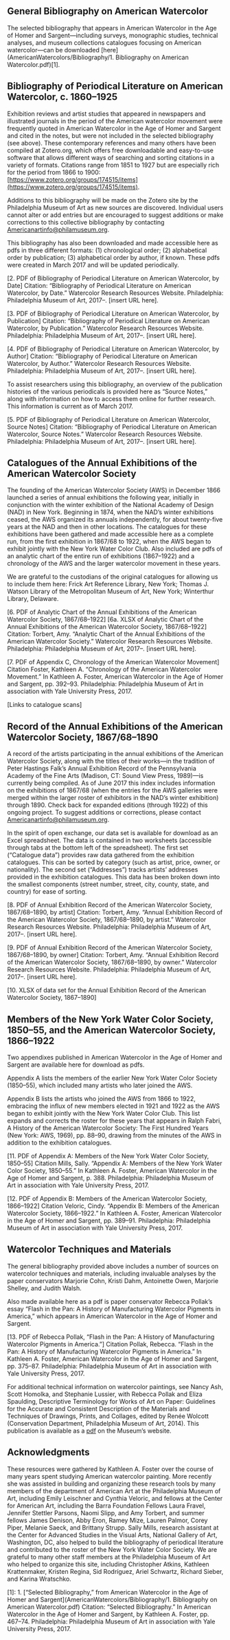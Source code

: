 ## General Bibliography on American Watercolor

The selected bibliography that appears in American Watercolor in the Age of Homer and Sargent—including surveys, monographic studies, technical analyses, and museum collections catalogues focusing on American watercolor—can be downloaded [here](AmericanWatercolors/Bibliography/1. Bibliography on American Watercolor.pdf)[1]. 

## Bibliography of Periodical Literature on American Watercolor, c. 1860–1925

Exhibition reviews and artist studies that appeared in newspapers and illustrated journals in the period of the American watercolor movement were frequently quoted in American Watercolor in the Age of Homer and Sargent and cited in the notes, but were not included in the selected bibliography (see above). These contemporary references and many others have been compiled at Zotero.org, which offers free downloadable and easy-to-use software that allows different ways of searching and sorting citations in a variety of formats. Citations range from 1851 to 1927 but are especially rich for the period from 1866 to 1900: [https://www.zotero.org/groups/174515/items](https://www.zotero.org/groups/174515/items).

Additions to this bibliography will be made on the Zotero site by the Philadelphia Museum of Art as new sources are discovered. Individual users cannot alter or add entries but are encouraged to suggest additions or make corrections to this collective bibliography by contacting [Americanartinfo@philamuseum.org](Americanartinfo@philamuseum.org).

This bibliography has also been downloaded and made accessible here as pdfs in three different formats: (1) chronological order; (2) alphabetical order by publication; (3) alphabetical order by author, if known. These pdfs were created in March 2017 and will be updated periodically. 

[2. PDF of Bibliography of Periodical Literature on American Watercolor, by Date]
Citation: 
“Bibliography of Periodical Literature on American Watercolor, by Date.” Watercolor Research Resources Website. Philadelphia: Philadelphia Museum of Art, 2017–. [insert URL here].

[3. PDF of Bibliography of Periodical Literature on American Watercolor, by Publication] 
Citation:
“Bibliography of Periodical Literature on American Watercolor, by Publication.” Watercolor Research Resources Website. Philadelphia: Philadelphia Museum of Art, 2017–. [insert URL here].

[4. PDF of Bibliography of Periodical Literature on American Watercolor, by Author]
Citation:
“Bibliography of Periodical Literature on American Watercolor, by Author.” Watercolor Research Resources Website. Philadelphia: Philadelphia Museum of Art, 2017–. [insert URL here].

To assist researchers using this bibliography, an overview of the publication histories of the various periodicals is provided here as “Source Notes,” along with information on how to access them online for further research. This information is current as of March 2017.

[5. PDF of Bibliography of Periodical Literature on American Watercolor, Source Notes]
Citation:
“Bibliography of Periodical Literature on American Watercolor, Source Notes.” Watercolor Research Resources Website. Philadelphia: Philadelphia Museum of Art, 2017–. [insert URL here].

## Catalogues of the Annual Exhibitions of the American Watercolor Society

The founding of the American Watercolor Society (AWS) in December 1866 launched a series of annual exhibitions the following year, initially in conjunction with the winter exhibition of the National Academy of Design (NAD) in New York. Beginning in 1874, when the NAD’s winter exhibitions ceased, the AWS organized its annuals independently, for about twenty-five years at the NAD and then in other locations. The catalogues for these exhibitions have been gathered and made accessible here as a complete run, from the first exhibition in 1867/68 to 1922, when the AWS began to exhibit jointly with the New York Water Color Club. Also included are pdfs of an analytic chart of the entire run of exhibitions (1867–1922) and a chronology of the AWS and the larger watercolor movement in these years.

We are grateful to the custodians of the original catalogues for allowing us to include them here: Frick Art Reference Library, New York; Thomas J. Watson Library of the Metropolitan Museum of Art, New York; Winterthur Library, Delaware.

[6. PDF of Analytic Chart of the Annual Exhibitions of the American Watercolor Society, 1867/68–1922]
[6a. XLSX of Analytic Chart of the Annual Exhibitions of the American Watercolor Society, 1867/68–1922]
Citation:
Torbert, Amy. “Analytic Chart of the Annual Exhibitions of the American Watercolor Society.” Watercolor Research Resources Website. Philadelphia: Philadelphia Museum of Art, 2017–. [insert URL here].

[7. PDF of Appendix C, Chronology of the American Watercolor Movement]
Citation
Foster, Kathleen A. “Chronology of the American Watercolor Movement.” In Kathleen A. Foster, American Watercolor in the Age of Homer and Sargent, pp. 392–93. Philadelphia: Philadelphia Museum of Art in association with Yale University Press, 2017.

[Links to catalogue scans]

## Record of the Annual Exhibitions of the American Watercolor Society, 1867/68–1890

A record of the artists participating in the annual exhibitions of the American Watercolor Society, along with the titles of their works—in the tradition of Peter Hastings Falk’s Annual Exhibition Record of the Pennsylvania Academy of the Fine Arts (Madison, CT: Sound View Press, 1989)—is currently being compiled. As of June 2017 this index includes information on the exhibitions of 1867/68 (when the entries for the AWS galleries were merged within the larger roster of exhibitors in the NAD’s winter exhibition) through 1890. Check back for expanded editions (through 1922) of this ongoing project. To suggest additions or corrections, please contact Americanartinfo@philamuseum.org.

In the spirit of open exchange, our data set is available for download as an Excel spreadsheet. The data is contained in two worksheets (accessible through tabs at the bottom left of the spreadsheet). The first set (“Catalogue data”) provides raw data gathered from the exhibition catalogues. This can be sorted by category (such as artist, price, owner, or nationality). The second set (“Addresses”) tracks artists’ addresses provided in the exhibition catalogues. This data has been broken down into the smallest components (street number, street, city, county, state, and country) for ease of sorting.

[8. PDF of Annual Exhibition Record of the American Watercolor Society, 1867/68–1890, by artist]
Citation:
Torbert, Amy. “Annual Exhibition Record of the American Watercolor Society, 1867/68–1890, by artist.” Watercolor Research Resources Website. Philadelphia: Philadelphia Museum of Art, 2017–. [insert URL here].

[9. PDF of Annual Exhibition Record of the American Watercolor Society, 1867/68–1890, by owner]
Citation:
Torbert, Amy. “Annual Exhibition Record of the American Watercolor Society, 1867/68–1890, by owner.” Watercolor Research Resources Website. Philadelphia: Philadelphia Museum of Art, 2017–. [insert URL here].

[10. XLSX of data set for the Annual Exhibition Record of the American Watercolor Society, 1867–1890]

## Members of the New York Water Color Society, 1850–55, and the American Watercolor Society, 1866–1922

Two appendixes published in American Watercolor in the Age of Homer and Sargent are available here for download as pdfs. 

Appendix A lists the members of the earlier New York Water Color Society (1850–55), which included many artists who later joined the AWS.

Appendix B lists the artists who joined the AWS from 1866 to 1922, embracing the influx of new members elected in 1921 and 1922 as the AWS began to exhibit jointly with the New York Water Color Club. This list expands and corrects the roster for these years that appears in Ralph Fabri, A History of the American Watercolor Society: The First Hundred Years (New York: AWS, 1969), pp. 88–90, drawing from the minutes of the AWS in addition to the exhibition catalogues. 

 [11. PDF of Appendix A: Members of the New York Water Color Society, 1850–55]
Citation
Mills, Sally. “Appendix A: Members of the New York Water Color Society, 1850–55.” In Kathleen A. Foster, American Watercolor in the Age of Homer and Sargent, p. 388. Philadelphia: Philadelphia Museum of Art in association with Yale University Press, 2017.

[12. PDF of Appendix B: Members of the American Watercolor Society, 1866–1922] 
Citation
Veloric, Cindy. “Appendix B: Members of the American Watercolor Society, 1866–1922.” In Kathleen A. Foster, American Watercolor in the Age of Homer and Sargent, pp. 389–91. Philadelphia: Philadelphia Museum of Art in association with Yale University Press, 2017.

## Watercolor Techniques and Materials

The general bibliography provided above includes a number of sources on watercolor techniques and materials, including invaluable analyses by the paper conservators Marjorie Cohn, Kristi Dahm, Antoinette Owen, Marjorie Shelley, and Judith Walsh. 

Also made available here as a pdf is paper conservator Rebecca Pollak’s essay “Flash in the Pan: A History of Manufacturing Watercolor Pigments in America,” which appears in American Watercolor in the Age of Homer and Sargent.

[13. PDF of Rebecca Pollak, “Flash in the Pan: A History of Manufacturing Watercolor Pigments in America.”]
Citation
Pollak, Rebecca. “Flash in the Pan: A History of Manufacturing Watercolor Pigments in America.” In Kathleen A. Foster, American Watercolor in the Age of Homer and Sargent, pp. 375–87. Philadelphia: Philadelphia Museum of Art in association with Yale University Press, 2017.

For additional technical information on watercolor paintings, see Nancy Ash, Scott Homolka, and Stephanie Lussier, with Rebecca Pollak and Eliza Spaulding, Descriptive Terminology for Works of Art on Paper: Guidelines for the Accurate and Consistent Description of the Materials and Techniques of Drawings, Prints, and Collages, edited by Renée Wolcott (Conservation Department, Philadelphia Museum of Art, 2014). This publication is available as a [pdf](https://www.philamuseum.org/doc_downloads/conservation/DescriptiveTerminologyforArtonPaper.pdf) on the Museum’s website. 

## Acknowledgments

These resources were gathered by Kathleen A. Foster over the course of many years spent studying American watercolor painting. More recently she was assisted in building and organizing these research tools by many members of the department of American Art at the Philadelphia Museum of Art, including Emily Leischner and Cynthia Veloric, and fellows at the Center for American Art, including the Barra Foundation Fellows Laura Fravel, Jennifer Stettler Parsons, Naomi Slipp, and Amy Torbert, and summer fellows James Denison, Abby Eron, Ramey Mize, Lauren Palmor, Corey Piper, Melanie Saeck, and Brittany Strupp. Sally Mills, research assistant at the Center for Advanced Studies in the Visual Arts, National Gallery of Art, Washington, DC, also helped to build the bibliography of periodical literature and contributed to the roster of the New York Water Color Society. We are grateful to many other staff members at the Philadelphia Museum of Art who helped to organize this site, including Christopher Atkins, Kathleen Krattenmaker, Kristen Regina, Sid Rodríguez, Ariel Schwartz, Richard Sieber, and Karina Wratschko. 

[1]: 1. [“Selected Bibliography,” from American Watercolor in the Age of Homer and Sargent](AmericanWatercolors/Bibliography/1. Bibliography on American Watercolor.pdf)
Citation:
“Selected Bibliography.” In American Watercolor in the Age of Homer and Sargent, by Kathleen A. Foster, pp. 467–74. Philadelphia: Philadelphia Museum of Art in association with Yale University Press, 2017.

